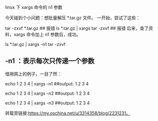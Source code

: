 linux 下 xargs 命令的 n1 参数

今天碰到个小问题：想批量解压 *.tar.gz 文件。 
一开始，尝试了这些：

tar -zxvf *.tar.gz                ## 报错
ls *.tar.gz | xargs tar -zxvf     ## 报错
后来，查了资料，xargs 命令加上 n1 参数后，成功。

ls *.tar.gz | xargs -n1 tar -zxvf

## -n1 ：表示每次只传递一个参数
借用网上的例子，一目了然：

echo 1 2 3 4 | xargs -n1
##output:
1
2
3
4

echo 1 2 3 4 | xargs -n2
##output:
1 2
3 4

echo 1 2 3 4 | xargs -n3
##output:
1 2 3
4

 转载至链接:https://my.oschina.net/u/3314358/blog/2231231。
